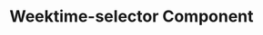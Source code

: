 <!--
 * @Author: your name
 * @Date: 2021-12-26 22:50:54
 * @LastEditTime: 2021-12-26 22:51:26
 * @LastEditors: your name
 * @Description: 打开koroFileHeader查看配置 进行设置: https://github.com/OBKoro1/koro1FileHeader/wiki/%E9%85%8D%E7%BD%AE
 * @FilePath: /weektime-selector/README_EN.md
-->

# Weektime-selector Component

<!-- todo... -->
